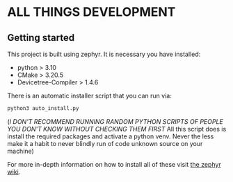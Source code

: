 # ALL THINGS DEVELOPMENT


## Getting started

This project is built using zephyr.
It is necessary you have installed:
- python > 3.10
- CMake > 3.20.5
- Devicetree-Compiler > 1.4.6

There is an automatic installer script that you can run via: 
```bash
python3 auto_install.py
```
(_I DON'T RECOMMEND RUNNING RANDOM PYTHON SCRIPTS OF PEOPLE YOU DON'T KNOW WITHOUT CHECKING THEM FIRST_
All this script does is install the required packages and activate a python venv. Never the less make it a habit to never blindly run of code unknown source on your machine)

For more in-depth information on how to install all of these visit [the zephyr wiki](https://docs.zephyrproject.org/latest/develop/getting_started/index.html).



